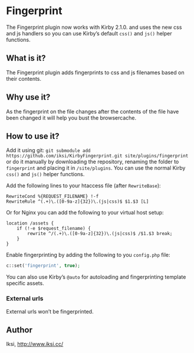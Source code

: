 # Fingerprint

The Fingerprint plugin now works with Kirby 2.1.0. and uses the new css and js handlers so you can use Kirby’s default `css()` and `js()` helper functions.

## What is it?

The Fingerprint plugin adds fingerprints to css and js filenames based on their contents.

## Why use it?

As the fingerprint on the file changes after the contents of the file have been changed it will help you bust the browsercache.

## How to use it?

Add it using git: `git submodule add https://github.com/iksi/KirbyFingerprint.git site/plugins/fingerprint` or do it manually by downloading the repository, renaming the folder to `fingerprint` and placing it in `/site/plugins`. You can use the normal Kirby `css()` and `js()` helper functions.

Add the following lines to your htaccess file (after `RewriteBase`):

```
RewriteCond %{REQUEST_FILENAME} !-f
RewriteRule ^(.+)\.([0-9a-z]{32})\.(js|css)$ $1.$3 [L]
```

Or for Nginx you can add the following to your virtual host setup:

```
location /assets {
    if (!-e $request_filename) {
        rewrite ^/(.+)\.([0-9a-z]{32})\.(js|css)$ /$1.$3 break;
    }
}
```

Enable fingerprinting by adding the following to you `config.php` file:

```PHP
c::set('fingerprint', true);
```

You can also use Kirby’s `@auto` for autoloading and fingerprinting template specific assets.

### External urls

External urls won’t be fingerprinted.

## Author
Iksi, <http://www.iksi.cc/>
